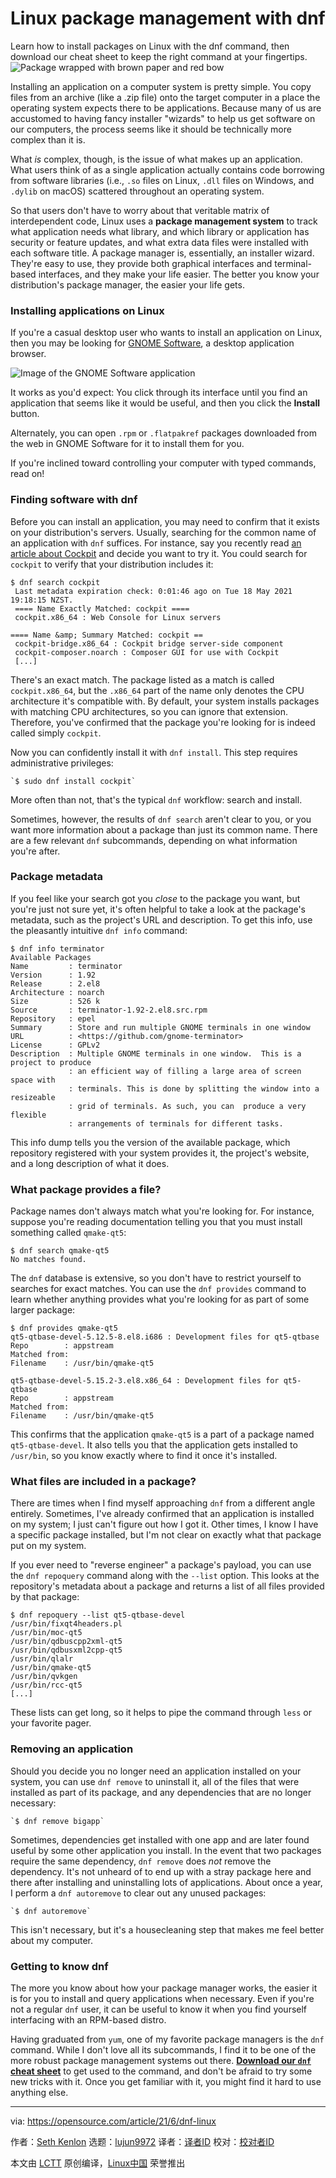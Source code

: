 [#]: subject: (Linux package management with dnf)
[#]: via: (https://opensource.com/article/21/6/dnf-linux)
[#]: author: (Seth Kenlon https://opensource.com/users/seth)
[#]: collector: (lujun9972)
[#]: translator: ( )
[#]: reviewer: ( )
[#]: publisher: ( )
[#]: url: ( )

Linux package management with dnf
======
Learn how to install packages on Linux with the dnf command, then
download our cheat sheet to keep the right command at your fingertips.
![Package wrapped with brown paper and red bow][1]

Installing an application on a computer system is pretty simple. You copy files from an archive (like a .zip file) onto the target computer in a place the operating system expects there to be applications. Because many of us are accustomed to having fancy installer "wizards" to help us get software on our computers, the process seems like it should be technically more complex than it is.

What _is_ complex, though, is the issue of what makes up an application. What users think of as a single application actually contains code borrowing from software libraries (i.e., `.so` files on Linux, `.dll` files on Windows, and `.dylib` on macOS) scattered throughout an operating system.

So that users don't have to worry about that veritable matrix of interdependent code, Linux uses a **package management system** to track what application needs what library, and which library or application has security or feature updates, and what extra data files were installed with each software title. A package manager is, essentially, an installer wizard. They're easy to use, they provide both graphical interfaces and terminal-based interfaces, and they make your life easier. The better you know your distribution's package manager, the easier your life gets.

### Installing applications on Linux

If you're a casual desktop user who wants to install an application on Linux, then you may be looking for [GNOME Software][2], a desktop application browser.

![Image of the GNOME Software application][3]

It works as you'd expect: You click through its interface until you find an application that seems like it would be useful, and then you click the **Install** button.

Alternately, you can open `.rpm` or `.flatpakref` packages downloaded from the web in GNOME Software for it to install them for you.

If you're inclined toward controlling your computer with typed commands, read on!

### Finding software with dnf

Before you can install an application, you may need to confirm that it exists on your distribution's servers. Usually, searching for the common name of an application with `dnf` suffices. For instance, say you recently read [an article about Cockpit][4] and decide you want to try it. You could search for `cockpit` to verify that your distribution includes it:


```
$ dnf search cockpit
 Last metadata expiration check: 0:01:46 ago on Tue 18 May 2021 19:18:15 NZST.
 ==== Name Exactly Matched: cockpit ====
 cockpit.x86_64 : Web Console for Linux servers

==== Name &amp; Summary Matched: cockpit ==
 cockpit-bridge.x86_64 : Cockpit bridge server-side component
 cockpit-composer.noarch : Composer GUI for use with Cockpit
 [...]
```

There's an exact match. The package listed as a match is called `cockpit.x86_64`, but the `.x86_64` part of the name only denotes the CPU architecture it's compatible with. By default, your system installs packages with matching CPU architectures, so you can ignore that extension. Therefore, you've confirmed that the package you're looking for is indeed called simply `cockpit`.

Now you can confidently install it with `dnf install`. This step requires administrative privileges:


```
`$ sudo dnf install cockpit`
```

More often than not, that's the typical `dnf` workflow: search and install.

Sometimes, however, the results of `dnf search` aren't clear to you, or you want more information about a package than just its common name. There are a few relevant `dnf` subcommands, depending on what information you're after.

### Package metadata

If you feel like your search got you _close_ to the package you want, but you're just not sure yet, it's often helpful to take a look at the package's metadata, such as the project's URL and description. To get this info, use the pleasantly intuitive `dnf info` command:


```
$ dnf info terminator
Available Packages
Name         : terminator
Version      : 1.92
Release      : 2.el8
Architecture : noarch
Size         : 526 k
Source       : terminator-1.92-2.el8.src.rpm
Repository   : epel
Summary      : Store and run multiple GNOME terminals in one window
URL          : <https://github.com/gnome-terminator>
License      : GPLv2
Description  : Multiple GNOME terminals in one window.  This is a project to produce
             : an efficient way of filling a large area of screen space with
             : terminals. This is done by splitting the window into a resizeable
             : grid of terminals. As such, you can  produce a very flexible
             : arrangements of terminals for different tasks.
```

This info dump tells you the version of the available package, which repository registered with your system provides it, the project's website, and a long description of what it does.

### What package provides a file?

Package names don't always match what you're looking for. For instance, suppose you're reading documentation telling you that you must install something called `qmake-qt5`:


```
$ dnf search qmake-qt5
No matches found.
```

The `dnf` database is extensive, so you don't have to restrict yourself to searches for exact matches. You can use the `dnf provides` command to learn whether anything provides what you're looking for as part of some larger package:


```
$ dnf provides qmake-qt5
qt5-qtbase-devel-5.12.5-8.el8.i686 : Development files for qt5-qtbase
Repo        : appstream
Matched from:
Filename    : /usr/bin/qmake-qt5

qt5-qtbase-devel-5.15.2-3.el8.x86_64 : Development files for qt5-qtbase
Repo        : appstream
Matched from:
Filename    : /usr/bin/qmake-qt5
```

This confirms that the application `qmake-qt5` is a part of a package named `qt5-qtbase-devel`. It also tells you that the application gets installed to `/usr/bin`, so you know exactly where to find it once it's installed.

### What files are included in a package?

There are times when I find myself approaching `dnf` from a different angle entirely. Sometimes, I've already confirmed that an application is installed on my system; I just can't figure out how I got it. Other times, I know I have a specific package installed, but I'm not clear on exactly what that package put on my system.

If you ever need to "reverse engineer" a package's payload, you can use the `dnf repoquery` command along with the `--list` option. This looks at the repository's metadata about a package and returns a list of all files provided by that package:


```
$ dnf repoquery --list qt5-qtbase-devel
/usr/bin/fixqt4headers.pl
/usr/bin/moc-qt5
/usr/bin/qdbuscpp2xml-qt5
/usr/bin/qdbusxml2cpp-qt5
/usr/bin/qlalr
/usr/bin/qmake-qt5
/usr/bin/qvkgen
/usr/bin/rcc-qt5
[...]
```

These lists can get long, so it helps to pipe the command through `less` or your favorite pager.

### Removing an application

Should you decide you no longer need an application installed on your system, you can use `dnf remove` to uninstall it, all of the files that were installed as part of its package, and any dependencies that are no longer necessary:


```
`$ dnf remove bigapp`
```

Sometimes, dependencies get installed with one app and are later found useful by some other application you install. In the event that two packages require the same dependency, `dnf remove` does _not_ remove the dependency. It's not unheard of to end up with a stray package here and there after installing and uninstalling lots of applications. About once a year, I perform a `dnf autoremove` to clear out any unused packages:


```
`$ dnf autoremove`
```

This isn't necessary, but it's a housecleaning step that makes me feel better about my computer.

### Getting to know dnf

The more you know about how your package manager works, the easier it is for you to install and query applications when necessary. Even if you're not a regular `dnf` user, it can be useful to know it when you find yourself interfacing with an RPM-based distro.

Having graduated from `yum`, one of my favorite package managers is the `dnf` command. While I don't love all its subcommands, I find it to be one of the more robust package management systems out there. [**Download our `dnf` cheat sheet**][5] to get used to the command, and don't be afraid to try some new tricks with it. Once you get familiar with it, you might find it hard to use anything else.

--------------------------------------------------------------------------------

via: https://opensource.com/article/21/6/dnf-linux

作者：[Seth Kenlon][a]
选题：[lujun9972][b]
译者：[译者ID](https://github.com/译者ID)
校对：[校对者ID](https://github.com/校对者ID)

本文由 [LCTT](https://github.com/LCTT/TranslateProject) 原创编译，[Linux中国](https://linux.cn/) 荣誉推出

[a]: https://opensource.com/users/seth
[b]: https://github.com/lujun9972
[1]: https://opensource.com/sites/default/files/styles/image-full-size/public/lead-images/brown-package-red-bow.jpg?itok=oxZYQzH- (Package wrapped with brown paper and red bow)
[2]: https://wiki.gnome.org/Apps/Software
[3]: https://opensource.com/sites/default/files/gnome-software.png (The GNOME Software app)
[4]: https://opensource.com/article/20/11/cockpit-server-management
[5]: https://opensource.com/downloads/dnf-cheat-sheet
